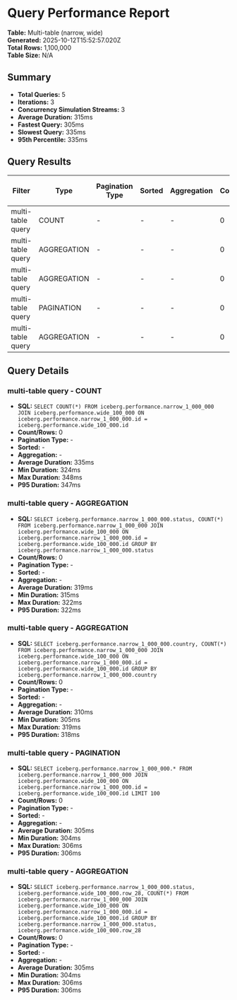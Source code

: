 # Query Performance Report

**Table:** Multi-table (narrow, wide)  
**Generated:** 2025-10-12T15:52:57.020Z  
**Total Rows:** 1,100,000  
**Table Size:** N/A

## Summary

- **Total Queries:** 5
- **Iterations:** 3
- **Concurrency Simulation Streams:** 3
- **Average Duration:** 315ms
- **Fastest Query:** 305ms
- **Slowest Query:** 335ms
- **95th Percentile:** 335ms

## Query Results

| Filter | Type | Pagination Type | Sorted | Aggregation | Count/Rows | Avg Duration (ms) | Min Duration (ms) | Max Duration (ms) | P95 Duration (ms) |
|--------|------|-----------------|--------|-------------|------------|-------------------|-------------------|-------------------|-------------------|
| multi-table query | COUNT | - | - | - | 0 | 335 | 324 | 348 | 347 |
| multi-table query | AGGREGATION | - | - | - | 0 | 319 | 315 | 322 | 322 |
| multi-table query | AGGREGATION | - | - | - | 0 | 310 | 305 | 319 | 318 |
| multi-table query | PAGINATION | - | - | - | 0 | 305 | 304 | 306 | 306 |
| multi-table query | AGGREGATION | - | - | - | 0 | 305 | 304 | 306 | 306 |

## Query Details

### multi-table query - COUNT
- **SQL:** `SELECT COUNT(*) FROM iceberg.performance.narrow_1_000_000 JOIN iceberg.performance.wide_100_000 ON iceberg.performance.narrow_1_000_000.id = iceberg.performance.wide_100_000.id`
- **Count/Rows:** 0
- **Pagination Type:** -
- **Sorted:** -
- **Aggregation:** -
- **Average Duration:** 335ms
- **Min Duration:** 324ms
- **Max Duration:** 348ms
- **P95 Duration:** 347ms

### multi-table query - AGGREGATION
- **SQL:** `SELECT iceberg.performance.narrow_1_000_000.status, COUNT(*) FROM iceberg.performance.narrow_1_000_000 JOIN iceberg.performance.wide_100_000 ON iceberg.performance.narrow_1_000_000.id = iceberg.performance.wide_100_000.id GROUP BY iceberg.performance.narrow_1_000_000.status`
- **Count/Rows:** 0
- **Pagination Type:** -
- **Sorted:** -
- **Aggregation:** -
- **Average Duration:** 319ms
- **Min Duration:** 315ms
- **Max Duration:** 322ms
- **P95 Duration:** 322ms

### multi-table query - AGGREGATION
- **SQL:** `SELECT iceberg.performance.narrow_1_000_000.country, COUNT(*) FROM iceberg.performance.narrow_1_000_000 JOIN iceberg.performance.wide_100_000 ON iceberg.performance.narrow_1_000_000.id = iceberg.performance.wide_100_000.id GROUP BY iceberg.performance.narrow_1_000_000.country`
- **Count/Rows:** 0
- **Pagination Type:** -
- **Sorted:** -
- **Aggregation:** -
- **Average Duration:** 310ms
- **Min Duration:** 305ms
- **Max Duration:** 319ms
- **P95 Duration:** 318ms

### multi-table query - PAGINATION
- **SQL:** `SELECT iceberg.performance.narrow_1_000_000.* FROM iceberg.performance.narrow_1_000_000 JOIN iceberg.performance.wide_100_000 ON iceberg.performance.narrow_1_000_000.id = iceberg.performance.wide_100_000.id LIMIT 100`
- **Count/Rows:** 0
- **Pagination Type:** -
- **Sorted:** -
- **Aggregation:** -
- **Average Duration:** 305ms
- **Min Duration:** 304ms
- **Max Duration:** 306ms
- **P95 Duration:** 306ms

### multi-table query - AGGREGATION
- **SQL:** `SELECT iceberg.performance.narrow_1_000_000.status, iceberg.performance.wide_100_000.row_28, COUNT(*) FROM iceberg.performance.narrow_1_000_000 JOIN iceberg.performance.wide_100_000 ON iceberg.performance.narrow_1_000_000.id = iceberg.performance.wide_100_000.id GROUP BY iceberg.performance.narrow_1_000_000.status, iceberg.performance.wide_100_000.row_28`
- **Count/Rows:** 0
- **Pagination Type:** -
- **Sorted:** -
- **Aggregation:** -
- **Average Duration:** 305ms
- **Min Duration:** 304ms
- **Max Duration:** 306ms
- **P95 Duration:** 306ms

